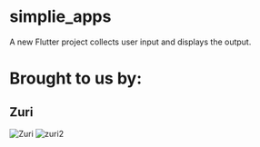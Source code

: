 # simplie_apps

A new Flutter project collects user input and displays the output.

# Brought to us by:
## Zuri
![Zuri](https://user-images.githubusercontent.com/58124029/130323639-80252e90-d925-4b79-a502-b2ea25f3bffe.png)
![zuri2](https://user-images.githubusercontent.com/58124029/130323686-eb418193-7b18-40da-8f12-60dbf6541b6f.png)
